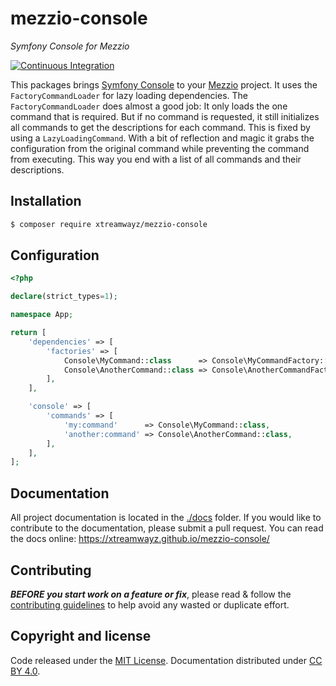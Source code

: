 # mezzio-console

_Symfony Console for Mezzio_

[![Continuous Integration](https://github.com/xtreamwayz/mezzio-console/actions/workflows/continuous-integration.yml/badge.svg)](https://github.com/xtreamwayz/mezzio-console/actions/workflows/continuous-integration.yml)

This packages brings [Symfony Console](https://github.com/symfony/console) to your
[Mezzio](https://github.com/mezzio/mezzio) project. It uses the `FactoryCommandLoader` for lazy loading
dependencies. The `FactoryCommandLoader` does almost a good job: It only loads the one command that is
required. But if no command is requested, it still initializes all commands to get the descriptions for
each command. This is fixed by using a `LazyLoadingCommand`. With a bit of reflection and magic it grabs
the configuration from the original command while preventing the command from executing. This way you end
with a list of all commands and their descriptions.

## Installation

```bash
$ composer require xtreamwayz/mezzio-console
```

## Configuration

```php
<?php

declare(strict_types=1);

namespace App;

return [
    'dependencies' => [
        'factories' => [
            Console\MyCommand::class      => Console\MyCommandFactory::class,
            Console\AnotherCommand::class => Console\AnotherCommandFactory::class,
        ],
    ],

    'console' => [
        'commands' => [
            'my:command'      => Console\MyCommand::class,
            'another:command' => Console\AnotherCommand::class,
        ],
    ],
];
```

## Documentation

All project documentation is located in the [./docs](./docs) folder. If you would like to contribute
to the documentation, please submit a pull request. You can read the docs online:
https://xtreamwayz.github.io/mezzio-console/

## Contributing

**_BEFORE you start work on a feature or fix_**, please read & follow the
[contributing guidelines](https://github.com/xtreamwayz/.github/blob/master/CONTRIBUTING.md#contributing)
to help avoid any wasted or duplicate effort.

## Copyright and license

Code released under the [MIT License](https://github.com/xtreamwayz/.github/blob/master/LICENSE.md).
Documentation distributed under [CC BY 4.0](https://creativecommons.org/licenses/by/4.0/).
